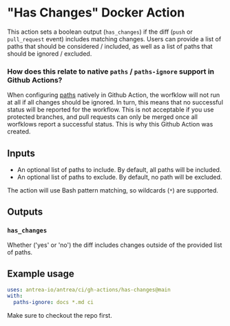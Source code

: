 # "Has Changes" Docker Action

This action sets a boolean output (`has_changes`) if the diff (`push` or
`pull_request` event) includes matching changes. Users can provide a list of
paths that should be considered / included, as well as a list of paths that
should be ignored / excluded.

### How does this relate to native `paths` / `paths-ignore` support in Github Actions?

When configuring
[paths](https://docs.github.com/en/actions/using-workflows/workflow-syntax-for-github-actions#onpushpull_requestpull_request_targetpathspaths-ignore)
natively in Github Action, the worfklow will not run at all if all changes
should be ignored. In turn, this means that no successful status will be
reported for the workflow. This is not acceptable if you use protected branches,
and pull requests can only be merged once all worfklows report a successful
status. This is why this Github Action was created.

## Inputs

* An optional list of paths to include. By default, all paths will be included.
* An optional list of paths to exclude. By default, no path will be excluded.

The action will use Bash pattern matching, so wildcards (`*`) are supported.

## Outputs

### `has_changes`

Whether ('yes' or 'no') the diff includes changes outside of the provided list
of paths.

## Example usage

```yaml
uses: antrea-io/antrea/ci/gh-actions/has-changes@main
with:
  paths-ignore: docs *.md ci
```

Make sure to checkout the repo first.
